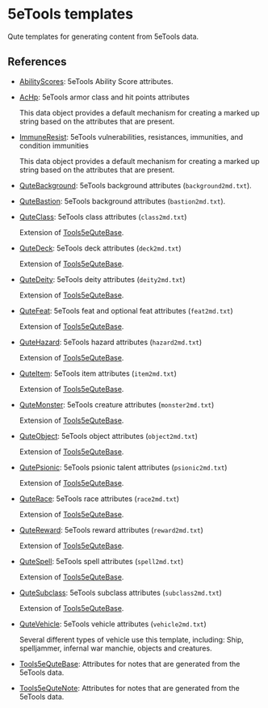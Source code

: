 # 5eTools templates

Qute templates for generating content from 5eTools data.

## References

- [AbilityScores](AbilityScores/README.md): 5eTools Ability Score attributes.
- [AcHp](AcHp.md): 5eTools armor class and hit points attributes

    This data object provides a default mechanism for creating
    a marked up string based on the attributes that are present.

- [ImmuneResist](ImmuneResist.md): 5eTools vulnerabilities, resistances, immunities, and condition immunities

    This data object provides a default mechanism for creating
    a marked up string based on the attributes that are present.

- [QuteBackground](QuteBackground.md): 5eTools background attributes (`background2md.txt`).
- [QuteBastion](QuteBastion/README.md): 5eTools background attributes (`bastion2md.txt`).
- [QuteClass](QuteClass/README.md): 5eTools class attributes (`class2md.txt`)

    Extension of [Tools5eQuteBase](Tools5eQuteBase.md).

- [QuteDeck](QuteDeck/README.md): 5eTools deck attributes (`deck2md.txt`)

    Extension of [Tools5eQuteBase](Tools5eQuteBase.md).

- [QuteDeity](QuteDeity.md): 5eTools deity attributes (`deity2md.txt`)

    Extension of [Tools5eQuteBase](Tools5eQuteBase.md).

- [QuteFeat](QuteFeat.md): 5eTools feat and optional feat attributes (`feat2md.txt`)

    Extension of [Tools5eQuteBase](Tools5eQuteBase.md).

- [QuteHazard](QuteHazard.md): 5eTools hazard attributes (`hazard2md.txt`)

    Extension of [Tools5eQuteBase](Tools5eQuteBase.md).

- [QuteItem](QuteItem/README.md): 5eTools item attributes (`item2md.txt`)

    Extension of [Tools5eQuteBase](Tools5eQuteBase.md).

- [QuteMonster](QuteMonster/README.md): 5eTools creature attributes (`monster2md.txt`)

    Extension of [Tools5eQuteBase](Tools5eQuteBase.md).

- [QuteObject](QuteObject.md): 5eTools object attributes (`object2md.txt`)

    Extension of [Tools5eQuteBase](Tools5eQuteBase.md).

- [QutePsionic](QutePsionic.md): 5eTools psionic talent attributes (`psionic2md.txt`)

    Extension of [Tools5eQuteBase](Tools5eQuteBase.md).

- [QuteRace](QuteRace.md): 5eTools race attributes (`race2md.txt`)

    Extension of [Tools5eQuteBase](Tools5eQuteBase.md).

- [QuteReward](QuteReward.md): 5eTools reward attributes (`reward2md.txt`)

    Extension of [Tools5eQuteBase](Tools5eQuteBase.md).

- [QuteSpell](QuteSpell.md): 5eTools spell attributes (`spell2md.txt`)

    Extension of [Tools5eQuteBase](Tools5eQuteBase.md).

- [QuteSubclass](QuteSubclass.md): 5eTools subclass attributes (`subclass2md.txt`)

    Extension of [Tools5eQuteBase](Tools5eQuteBase.md).

- [QuteVehicle](QuteVehicle/README.md): 5eTools vehicle attributes (`vehicle2md.txt`)

    Several different types of vehicle use this template, including:
    Ship, spelljammer, infernal war manchie, objects and creatures.

- [Tools5eQuteBase](Tools5eQuteBase.md): Attributes for notes that are generated from the 5eTools data.
- [Tools5eQuteNote](Tools5eQuteNote.md): Attributes for notes that are generated from the 5eTools data.
